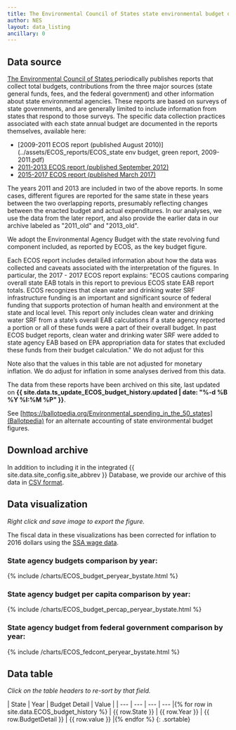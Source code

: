 ```yaml
---
title: The Environmental Council of States state environmental budget data
author: NES
layout: data_listing
ancillary: 0
---
```


## Data source

[The Environmental Council of States ](https://www.ecos.org) periodically publishes reports that collect total budgets, contributions from the three major sources (state general funds, fees, and the federal government) and other information about state environmental agencies.  These reports are based on surveys of state governments, and are generally limited to include information from states that respond to those surveys.  The specific data collection practices associated with each state annual budget are documented in the reports themselves, available here:

* [2009-2011 ECOS report (published August 2010)](../assets/ECOS_reports/ECOS_state env budget, green report, 2009-2011.pdf)
* [2011-2013 ECOS report (published September 2012)](../assets/ECOS_reports/September-2012-Green-Report.pdf)
* [2015-2017 ECOS report (published March 2017)](../assets/ECOS_reports/Budget-Report-FINAL-3_15_17-Final-4.pdf)

The years 2011 and 2013 are included in two of the above reports.  In some cases, different figures are reported for the same state in these years between the two overlapping reports, presumably reflecting changes between the enacted budget and actual expenditures.  In our analyses, we use the data from the later report, and also provide the earlier data in our archive labeled as "2011_old" and "2013_old".

We adopt the Environmental Agency Budget with the state revolving fund component included, as reported by ECOS, as the key budget figure.

Each ECOS report includes detailed information about how the data was collected and caveats associated with the interpretation of the figures.  In particular, the 2017 - 2017 ECOS report explains: "ECOS cautions comparing overall state EAB totals in this report to previous ECOS state EAB report totals. ECOS recognizes that clean water and drinking water SRF infrastructure funding is an important and significant source of federal funding that supports protection of human health and environment at the state and local level. This report only includes clean water and drinking water SRF from a state’s overall EAB calculations if a state agency reported a portion or all of these funds were a part of their overall budget. In past ECOS budget reports, clean water and drinking water SRF were added to state agency EAB based on EPA appropriation data for states that excluded these funds from their budget calculation."  We do not adjust for this

Note also that the values in this table are not adjusted for monetary inflation.  We do adjust for inflation in some analyses derived from this data.

The data from these reports have been archived on this site, last updated on **{{ site.data.ts_update_ECOS_budget_history.updated | date: "%-d %B %Y %I:%M %P" }}**.

See [https://ballotpedia.org/Environmental_spending_in_the_50_states](Ballotpedia) for an alternate accounting of state environmental budget figures.

## Download archive

In addition to including it in the integrated {{ site.data.site_config.site_abbrev }} Database, we provide our archive of this data in [CSV format](ECOS_budget_history.csv).

## Data visualization

*Right click and save image to export the figure.*

The fiscal data in these visualizations has been corrected for inflation to 2016 dollars using the [SSA wage data](SSA_wages.html).

### State agency budgets comparison by year:

{% include /charts/ECOS_budget_peryear_bystate.html %}

### State agency budget per capita comparison by year:

{% include /charts/ECOS_budget_percap_peryear_bystate.html %}

### State agency budget from federal government comparison by year:

{% include /charts/ECOS_fedcont_peryear_bystate.html %}


## Data table

*Click on the table headers to re-sort by that field.*


<!-- Note: need to have the for loop markup on the same line as the table rows as described here: http://stackoverflow.com/questions/35642820/jekyll-how-to-use-for-loop-to-generate-table-row-within-the-same-table-inside-m -->


| State | Year | Budget Detail | Value | 
| --- | --- | --- | --- |{% for row in site.data.ECOS_budget_history %}
| {{ row.State }} | {{ row.Year }} | {{ row.BudgetDetail }} | {{ row.value }} |{% endfor %}
{: .sortable}

